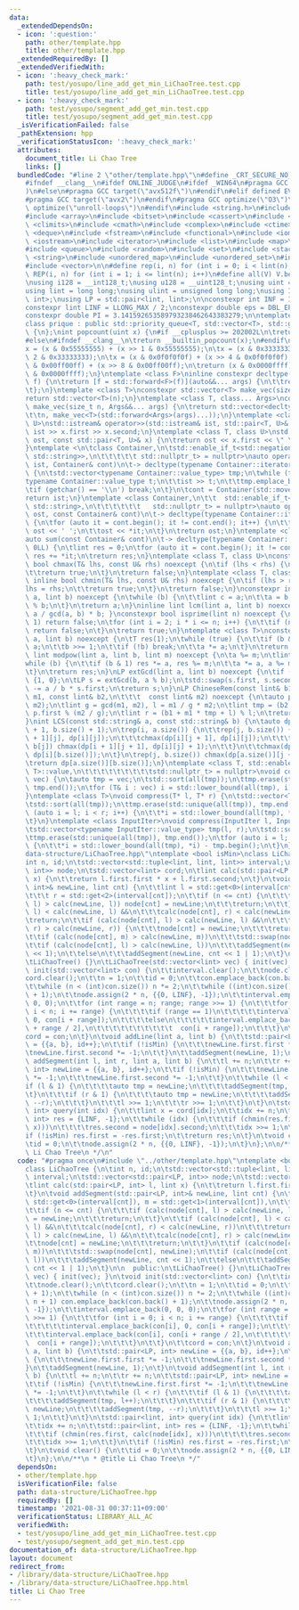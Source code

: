 ```yaml
---
data:
  _extendedDependsOn:
  - icon: ':question:'
    path: other/template.hpp
    title: other/template.hpp
  _extendedRequiredBy: []
  _extendedVerifiedWith:
  - icon: ':heavy_check_mark:'
    path: test/yosupo/line_add_get_min_LiChaoTree.test.cpp
    title: test/yosupo/line_add_get_min_LiChaoTree.test.cpp
  - icon: ':heavy_check_mark:'
    path: test/yosupo/segment_add_get_min.test.cpp
    title: test/yosupo/segment_add_get_min.test.cpp
  _isVerificationFailed: false
  _pathExtension: hpp
  _verificationStatusIcon: ':heavy_check_mark:'
  attributes:
    document_title: Li Chao Tree
    links: []
  bundledCode: "#line 2 \"other/template.hpp\"\n#define _CRT_SECURE_NO_WARNINGS\n\
    #ifndef __clang__\n#ifdef ONLINE_JUDGE\n#ifdef _WIN64\n#pragma GCC target(\"avx2\"\
    )\n#else\n#pragma GCC target(\"avx512f\")\n#endif\n#elif defined EVAL\n#else\n\
    #pragma GCC target(\"avx2\")\n#endif\n#pragma GCC optimize(\"O3\")\n#pragma GCC\
    \ optimize(\"unroll-loops\")\n#endif\n#include <string.h>\n#include <algorithm>\n\
    #include <array>\n#include <bitset>\n#include <cassert>\n#include <cfloat>\n#include\
    \ <climits>\n#include <cmath>\n#include <complex>\n#include <ctime>\n#include\
    \ <deque>\n#include <fstream>\n#include <functional>\n#include <iomanip>\n#include\
    \ <iostream>\n#include <iterator>\n#include <list>\n#include <map>\n#include <memory>\n\
    #include <queue>\n#include <random>\n#include <set>\n#include <stack>\n#include\
    \ <string>\n#include <unordered_map>\n#include <unordered_set>\n#include <utility>\n\
    #include <vector>\n\n#define rep(i, n) for (int i = 0; i < lint(n); i++)\n#define\
    \ REP(i, n) for (int i = 1; i <= lint(n); i++)\n#define all(V) V.begin(), V.end()\n\
    \nusing i128 = __int128_t;\nusing u128 = __uint128_t;\nusing uint = unsigned int;\n\
    using lint = long long;\nusing ulint = unsigned long long;\nusing IP = std::pair<int,\
    \ int>;\nusing LP = std::pair<lint, lint>;\n\nconstexpr int INF = INT_MAX / 2;\n\
    constexpr lint LINF = LLONG_MAX / 2;\nconstexpr double eps = DBL_EPSILON * 10;\n\
    constexpr double PI = 3.141592653589793238462643383279;\n\ntemplate <class T>\n\
    class prique : public std::priority_queue<T, std::vector<T>, std::greater<T>>\
    \ {\n};\nint popcount(uint x) {\n#if __cplusplus >= 202002L\n\treturn std::popcount(x);\n\
    #else\n#ifndef __clang__\n\treturn __builtin_popcount(x);\n#endif\n#endif\n\t\
    x = (x & 0x55555555) + (x >> 1 & 0x55555555);\n\tx = (x & 0x33333333) + (x >>\
    \ 2 & 0x33333333);\n\tx = (x & 0x0f0f0f0f) + (x >> 4 & 0x0f0f0f0f);\n\tx = (x\
    \ & 0x00ff00ff) + (x >> 8 & 0x00ff00ff);\n\treturn (x & 0x0000ffff) + (x >> 16\
    \ & 0x0000ffff);\n}\ntemplate <class F>\ninline constexpr decltype(auto) lambda_fix(F&&\
    \ f) {\n\treturn [f = std::forward<F>(f)](auto&&... args) {\n\t\treturn f(f, std::forward<decltype(args)>(args)...);\n\
    \t};\n}\ntemplate <class T>\nconstexpr std::vector<T> make_vec(size_t n) {\n\t\
    return std::vector<T>(n);\n}\ntemplate <class T, class... Args>\nconstexpr auto\
    \ make_vec(size_t n, Args&&... args) {\n\treturn std::vector<decltype(make_vec<T>(args...))>(\n\
    \t\tn, make_vec<T>(std::forward<Args>(args)...));\n}\ntemplate <class T, class\
    \ U>\nstd::istream& operator>>(std::istream& ist, std::pair<T, U>& x) {\n\treturn\
    \ ist >> x.first >> x.second;\n}\ntemplate <class T, class U>\nstd::ostream& operator<<(std::ostream&\
    \ ost, const std::pair<T, U>& x) {\n\treturn ost << x.first << \" \" << x.second;\n\
    }\ntemplate <\n\tclass Container,\n\tstd::enable_if_t<std::negation_v<std::is_same<Container,\
    \ std::string>>,\n\t\t\t\t\t std::nullptr_t> = nullptr>\nauto operator>>(std::istream&\
    \ ist, Container& cont)\n\t-> decltype(typename Container::iterator(), std::cin)&\
    \ {\n\tstd::vector<typename Container::value_type> tmp;\n\twhile (true) {\n\t\t\
    typename Container::value_type t;\n\t\tist >> t;\n\t\ttmp.emplace_back(t);\n\t\
    \tif (getchar() == '\\n') break;\n\t}\n\tcont = Container(std::move(tmp));\n\t\
    return ist;\n}\ntemplate <class Container,\n\t\t  std::enable_if_t<!std::is_same_v<Container,\
    \ std::string>,\n\t\t\t\t\t\t   std::nullptr_t> = nullptr>\nauto operator<<(std::ostream&\
    \ ost, const Container& cont)\n\t-> decltype(typename Container::iterator(), std::cout)&\
    \ {\n\tfor (auto it = cont.begin(); it != cont.end(); it++) {\n\t\tif (it != cont.begin())\
    \ ost << ' ';\n\t\tost << *it;\n\t}\n\treturn ost;\n}\ntemplate <class Container>\n\
    auto sum(const Container& cont)\n\t-> decltype(typename Container::iterator(),\
    \ 0LL) {\n\tlint res = 0;\n\tfor (auto it = cont.begin(); it != cont.end(); it++)\
    \ res += *it;\n\treturn res;\n}\ntemplate <class T, class U>\nconstexpr inline\
    \ bool chmax(T& lhs, const U& rhs) noexcept {\n\tif (lhs < rhs) {\n\t\tlhs = rhs;\n\
    \t\treturn true;\n\t}\n\treturn false;\n}\ntemplate <class T, class U>\nconstexpr\
    \ inline bool chmin(T& lhs, const U& rhs) noexcept {\n\tif (lhs > rhs) {\n\t\t\
    lhs = rhs;\n\t\treturn true;\n\t}\n\treturn false;\n}\nconstexpr inline lint gcd(lint\
    \ a, lint b) noexcept {\n\twhile (b) {\n\t\tlint c = a;\n\t\ta = b;\n\t\tb = c\
    \ % b;\n\t}\n\treturn a;\n}\ninline lint lcm(lint a, lint b) noexcept { return\
    \ a / gcd(a, b) * b; }\nconstexpr bool isprime(lint n) noexcept {\n\tif (n ==\
    \ 1) return false;\n\tfor (int i = 2; i * i <= n; i++) {\n\t\tif (n % i == 0)\
    \ return false;\n\t}\n\treturn true;\n}\ntemplate <class T>\nconstexpr T mypow(T\
    \ a, lint b) noexcept {\n\tT res(1);\n\twhile (true) {\n\t\tif (b & 1) res *=\
    \ a;\n\t\tb >>= 1;\n\t\tif (!b) break;\n\t\ta *= a;\n\t}\n\treturn res;\n}\nconstexpr\
    \ lint modpow(lint a, lint b, lint m) noexcept {\n\ta %= m;\n\tlint res(1);\n\t\
    while (b) {\n\t\tif (b & 1) res *= a, res %= m;\n\t\ta *= a, a %= m, b >>= 1;\n\
    \t}\n\treturn res;\n}\nLP extGcd(lint a, lint b) noexcept {\n\tif (b == 0) return\
    \ {1, 0};\n\tLP s = extGcd(b, a % b);\n\tstd::swap(s.first, s.second);\n\ts.second\
    \ -= a / b * s.first;\n\treturn s;\n}\nLP ChineseRem(const lint& b1, const lint&\
    \ m1, const lint& b2,\n\t\t\t  const lint& m2) noexcept {\n\tauto p = extGcd(m1,\
    \ m2);\n\tlint g = gcd(m1, m2), l = m1 / g * m2;\n\tlint tmp = (b2 - b1) / g *\
    \ p.first % (m2 / g);\n\tlint r = (b1 + m1 * tmp + l) % l;\n\treturn {r, l};\n\
    }\nint LCS(const std::string& a, const std::string& b) {\n\tauto dp = make_vec<int>(a.size()\
    \ + 1, b.size() + 1);\n\trep(i, a.size()) {\n\t\trep(j, b.size()) {\n\t\t\tchmax(dp[i\
    \ + 1][j], dp[i][j]);\n\t\t\tchmax(dp[i][j + 1], dp[i][j]);\n\t\t\tif (a[i] ==\
    \ b[j]) chmax(dp[i + 1][j + 1], dp[i][j] + 1);\n\t\t}\n\t\tchmax(dp[i + 1][b.size()],\
    \ dp[i][b.size()]);\n\t}\n\trep(j, b.size()) chmax(dp[a.size()][j + 1], dp[a.size()][j]);\n\
    \treturn dp[a.size()][b.size()];\n}\ntemplate <class T, std::enable_if_t<std::is_convertible<int,\
    \ T>::value,\n\t\t\t\t\t\t\t\t\tstd::nullptr_t> = nullptr>\nvoid compress(std::vector<T>&\
    \ vec) {\n\tauto tmp = vec;\n\tstd::sort(all(tmp));\n\ttmp.erase(std::unique(all(tmp)),\
    \ tmp.end());\n\tfor (T& i : vec) i = std::lower_bound(all(tmp), i) - tmp.begin();\n\
    }\ntemplate <class T>\nvoid compress(T* l, T* r) {\n\tstd::vector<T> tmp(l, r);\n\
    \tstd::sort(all(tmp));\n\ttmp.erase(std::unique(all(tmp)), tmp.end());\n\tfor\
    \ (auto i = l; i < r; i++) {\n\t\t*i = std::lower_bound(all(tmp), *i) - tmp.begin();\n\
    \t}\n}\ntemplate <class InputIter>\nvoid compress(InputIter l, InputIter r) {\n\
    \tstd::vector<typename InputIter::value_type> tmp(l, r);\n\tstd::sort(all(tmp));\n\
    \ttmp.erase(std::unique(all(tmp)), tmp.end());\n\tfor (auto i = l; i < r; i++)\
    \ {\n\t\t*i = std::lower_bound(all(tmp), *i) - tmp.begin();\n\t}\n}\n#line 3 \"\
    data-structure/LiChaoTree.hpp\"\ntemplate <bool isMin>\nclass LiChaoTree {\n\t\
    int n, id;\n\tstd::vector<std::tuple<lint, lint, lint>> interval;\n\tstd::vector<std::pair<LP,\
    \ int>> node;\n\tstd::vector<lint> cord;\n\tlint calc(std::pair<LP, int> l, lint\
    \ x) {\n\t\treturn l.first.first * x + l.first.second;\n\t}\n\tvoid addSegment(std::pair<LP,\
    \ int>& newLine, lint cnt) {\n\t\tlint l = std::get<0>(interval[cnt]), m = std::get<1>(interval[cnt]),\n\
    \t\t\t r = std::get<2>(interval[cnt]);\n\t\tif (n <= cnt) {\n\t\t\tif (calc(node[cnt],\
    \ l) > calc(newLine, l)) node[cnt] = newLine;\n\t\t\treturn;\n\t\t}\n\t\tif (calc(node[cnt],\
    \ l) < calc(newLine, l) &&\n\t\t\tcalc(node[cnt], r) < calc(newLine, r))\n\t\t\
    \treturn;\n\t\tif (calc(node[cnt], l) > calc(newLine, l) &&\n\t\t\tcalc(node[cnt],\
    \ r) > calc(newLine, r)) {\n\t\t\tnode[cnt] = newLine;\n\t\t\treturn;\n\t\t}\n\
    \t\tif (calc(node[cnt], m) > calc(newLine, m))\n\t\t\tstd::swap(node[cnt], newLine);\n\
    \t\tif (calc(node[cnt], l) > calc(newLine, l))\n\t\t\taddSegment(newLine, cnt\
    \ << 1);\n\t\telse\n\t\t\taddSegment(newLine, cnt << 1 | 1);\n\t}\n\n  public:\n\
    \tLiChaoTree() {}\n\tLiChaoTree(std::vector<lint> vec) { init(vec); }\n\tvoid\
    \ init(std::vector<lint> con) {\n\t\tinterval.clear();\n\t\tnode.clear();\n\t\t\
    cord.clear();\n\t\tn = 1;\n\t\tid = 0;\n\t\tcon.emplace_back(con.back() + 1);\n\
    \t\twhile (n < (int)con.size()) n *= 2;\n\t\twhile ((int)con.size() < n + 1) con.emplace_back(con.back()\
    \ + 1);\n\t\tnode.assign(2 * n, {{0, LINF}, -1});\n\t\tinterval.emplace_back(0,\
    \ 0, 0);\n\t\tfor (int range = n; range; range >>= 1) {\n\t\t\tfor (int i = 0;\
    \ i < n; i += range) {\n\t\t\t\tif (range == 1)\n\t\t\t\t\tinterval.emplace_back(con[i],\
    \ 0, con[i + range]);\n\t\t\t\telse\n\t\t\t\t\tinterval.emplace_back(con[i], con[i\
    \ + range / 2],\n\t\t\t\t\t\t\t\t\t\t  con[i + range]);\n\t\t\t}\n\t\t}\n\t\t\
    cord = con;\n\t}\n\tvoid addLine(lint a, lint b) {\n\t\tstd::pair<LP, int> newLine\
    \ = {{a, b}, id++};\n\t\tif (!isMin) {\n\t\t\tnewLine.first.first *= -1;\n\t\t\
    \tnewLine.first.second *= -1;\n\t\t}\n\t\taddSegment(newLine, 1);\n\t}\n\tvoid\
    \ addSegment(int l, int r, lint a, lint b) {\n\t\tl += n;\n\t\tr += n;\n\t\tstd::pair<LP,\
    \ int> newLine = {{a, b}, id++};\n\t\tif (!isMin) {\n\t\t\tnewLine.first.first\
    \ *= -1;\n\t\t\tnewLine.first.second *= -1;\n\t\t}\n\t\twhile (l < r) {\n\t\t\t\
    if (l & 1) {\n\t\t\t\tauto tmp = newLine;\n\t\t\t\taddSegment(tmp, l++);\n\t\t\
    \t}\n\t\t\tif (r & 1) {\n\t\t\t\tauto tmp = newLine;\n\t\t\t\taddSegment(tmp,\
    \ --r);\n\t\t\t}\n\t\t\tl >>= 1;\n\t\t\tr >>= 1;\n\t\t}\n\t}\n\tstd::pair<lint,\
    \ int> query(int idx) {\n\t\tlint x = cord[idx];\n\t\tidx += n;\n\t\tstd::pair<lint,\
    \ int> res = {LINF, -1};\n\t\twhile (idx) {\n\t\t\tif (chmin(res.first, calc(node[idx],\
    \ x)))\n\t\t\t\tres.second = node[idx].second;\n\t\t\tidx >>= 1;\n\t\t}\n\t\t\
    if (!isMin) res.first = -res.first;\n\t\treturn res;\n\t}\n\tvoid clear() {\n\t\
    \tid = 0;\n\t\tnode.assign(2 * n, {{0, LINF}, -1});\n\t}\n};\n\n/**\n * @title\
    \ Li Chao Tree\n */\n"
  code: "#pragma once\n#include \"../other/template.hpp\"\ntemplate <bool isMin>\n\
    class LiChaoTree {\n\tint n, id;\n\tstd::vector<std::tuple<lint, lint, lint>>\
    \ interval;\n\tstd::vector<std::pair<LP, int>> node;\n\tstd::vector<lint> cord;\n\
    \tlint calc(std::pair<LP, int> l, lint x) {\n\t\treturn l.first.first * x + l.first.second;\n\
    \t}\n\tvoid addSegment(std::pair<LP, int>& newLine, lint cnt) {\n\t\tlint l =\
    \ std::get<0>(interval[cnt]), m = std::get<1>(interval[cnt]),\n\t\t\t r = std::get<2>(interval[cnt]);\n\
    \t\tif (n <= cnt) {\n\t\t\tif (calc(node[cnt], l) > calc(newLine, l)) node[cnt]\
    \ = newLine;\n\t\t\treturn;\n\t\t}\n\t\tif (calc(node[cnt], l) < calc(newLine,\
    \ l) &&\n\t\t\tcalc(node[cnt], r) < calc(newLine, r))\n\t\t\treturn;\n\t\tif (calc(node[cnt],\
    \ l) > calc(newLine, l) &&\n\t\t\tcalc(node[cnt], r) > calc(newLine, r)) {\n\t\
    \t\tnode[cnt] = newLine;\n\t\t\treturn;\n\t\t}\n\t\tif (calc(node[cnt], m) > calc(newLine,\
    \ m))\n\t\t\tstd::swap(node[cnt], newLine);\n\t\tif (calc(node[cnt], l) > calc(newLine,\
    \ l))\n\t\t\taddSegment(newLine, cnt << 1);\n\t\telse\n\t\t\taddSegment(newLine,\
    \ cnt << 1 | 1);\n\t}\n\n  public:\n\tLiChaoTree() {}\n\tLiChaoTree(std::vector<lint>\
    \ vec) { init(vec); }\n\tvoid init(std::vector<lint> con) {\n\t\tinterval.clear();\n\
    \t\tnode.clear();\n\t\tcord.clear();\n\t\tn = 1;\n\t\tid = 0;\n\t\tcon.emplace_back(con.back()\
    \ + 1);\n\t\twhile (n < (int)con.size()) n *= 2;\n\t\twhile ((int)con.size() <\
    \ n + 1) con.emplace_back(con.back() + 1);\n\t\tnode.assign(2 * n, {{0, LINF},\
    \ -1});\n\t\tinterval.emplace_back(0, 0, 0);\n\t\tfor (int range = n; range; range\
    \ >>= 1) {\n\t\t\tfor (int i = 0; i < n; i += range) {\n\t\t\t\tif (range == 1)\n\
    \t\t\t\t\tinterval.emplace_back(con[i], 0, con[i + range]);\n\t\t\t\telse\n\t\t\
    \t\t\tinterval.emplace_back(con[i], con[i + range / 2],\n\t\t\t\t\t\t\t\t\t\t\
    \  con[i + range]);\n\t\t\t}\n\t\t}\n\t\tcord = con;\n\t}\n\tvoid addLine(lint\
    \ a, lint b) {\n\t\tstd::pair<LP, int> newLine = {{a, b}, id++};\n\t\tif (!isMin)\
    \ {\n\t\t\tnewLine.first.first *= -1;\n\t\t\tnewLine.first.second *= -1;\n\t\t\
    }\n\t\taddSegment(newLine, 1);\n\t}\n\tvoid addSegment(int l, int r, lint a, lint\
    \ b) {\n\t\tl += n;\n\t\tr += n;\n\t\tstd::pair<LP, int> newLine = {{a, b}, id++};\n\
    \t\tif (!isMin) {\n\t\t\tnewLine.first.first *= -1;\n\t\t\tnewLine.first.second\
    \ *= -1;\n\t\t}\n\t\twhile (l < r) {\n\t\t\tif (l & 1) {\n\t\t\t\tauto tmp = newLine;\n\
    \t\t\t\taddSegment(tmp, l++);\n\t\t\t}\n\t\t\tif (r & 1) {\n\t\t\t\tauto tmp =\
    \ newLine;\n\t\t\t\taddSegment(tmp, --r);\n\t\t\t}\n\t\t\tl >>= 1;\n\t\t\tr >>=\
    \ 1;\n\t\t}\n\t}\n\tstd::pair<lint, int> query(int idx) {\n\t\tlint x = cord[idx];\n\
    \t\tidx += n;\n\t\tstd::pair<lint, int> res = {LINF, -1};\n\t\twhile (idx) {\n\
    \t\t\tif (chmin(res.first, calc(node[idx], x)))\n\t\t\t\tres.second = node[idx].second;\n\
    \t\t\tidx >>= 1;\n\t\t}\n\t\tif (!isMin) res.first = -res.first;\n\t\treturn res;\n\
    \t}\n\tvoid clear() {\n\t\tid = 0;\n\t\tnode.assign(2 * n, {{0, LINF}, -1});\n\
    \t}\n};\n\n/**\n * @title Li Chao Tree\n */"
  dependsOn:
  - other/template.hpp
  isVerificationFile: false
  path: data-structure/LiChaoTree.hpp
  requiredBy: []
  timestamp: '2021-08-31 00:37:11+09:00'
  verificationStatus: LIBRARY_ALL_AC
  verifiedWith:
  - test/yosupo/line_add_get_min_LiChaoTree.test.cpp
  - test/yosupo/segment_add_get_min.test.cpp
documentation_of: data-structure/LiChaoTree.hpp
layout: document
redirect_from:
- /library/data-structure/LiChaoTree.hpp
- /library/data-structure/LiChaoTree.hpp.html
title: Li Chao Tree
---
```

